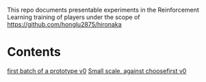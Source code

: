 This repo documents presentable experiments in the Reinforcement Learning training of players under the scope of https://github.com/honglu2875/hironaka

# Contents
[first batch of a prototype v0](v0)
[Small scale, against choosefirst v0](small-scale-against-choosefirst-v0)

